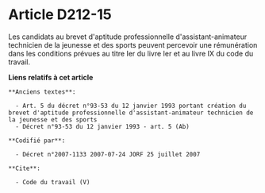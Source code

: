 # Article D212-15

Les candidats au brevet d'aptitude professionnelle d'assistant-animateur technicien de la jeunesse et des sports peuvent
percevoir une rémunération dans les conditions prévues au titre Ier du livre Ier et au livre IX du code du travail.

**Liens relatifs à cet article**

	**Anciens textes**:

	  - Art. 5 du décret n°93-53 du 12 janvier 1993 portant création du brevet d'aptitude professionnelle d'assistant-animateur technicien de la jeunesse et des sports
	  - Décret n°93-53 du 12 janvier 1993 - art. 5 (Ab)

	**Codifié par**:

	  - Décret n°2007-1133 2007-07-24 JORF 25 juillet 2007

	**Cite**:

	  - Code du travail (V)
